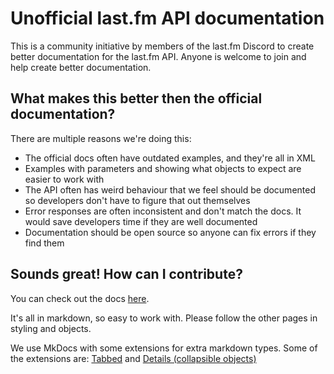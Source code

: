 # Unofficial last.fm API documentation

This is a community initiative by members of the last.fm Discord to create better documentation for the last.fm API. Anyone is welcome to join and help create better documentation.

## What makes this better then the official documentation?

There are multiple reasons we're doing this:

- The official docs often have outdated examples, and they're all in XML
- Examples with parameters and showing what objects to expect are easier to work with
- The API often has weird behaviour that we feel should be documented so developers don't have to figure that out themselves
- Error responses are often inconsistent and don't match the docs. It would save developers time if they are well documented
- Documentation should be open source so anyone can fix errors if they find them

## Sounds great! How can I contribute?

You can check out the docs [here](https://github.com/lastfm-docs/api-docs/tree/master/docs). 

It's all in markdown, so easy to work with. Please follow the other pages in styling and objects.

We use MkDocs with some extensions for extra markdown types. Some of the extensions are: [Tabbed](https://facelessuser.github.io/pymdown-extensions/extensions/tabbed/) and [Details (collapsible objects)](https://facelessuser.github.io/pymdown-extensions/extensions/details/)